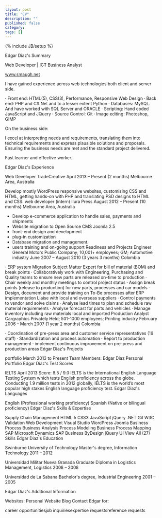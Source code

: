 ```yaml
---
layout: post
title: "CV"
description: ""
published: false
category: 
tags: []
---
```

{% include JB/setup %}


Edgar Diaz's Summary

Web Developer | ICT Business Analyst

www.smaugh.net

I have gained experience across web technologies both client and server side.

· Front end: HTML(5), CSS(3), Performance, Responsive Web Design
· Back end: PHP and C#.Net and to a lesser extent Python
· Databases: MySQL. And have worked with SQL Server and ORACLE
· Scripting: Hand coded JavaScript and JQuery
· Source Control: Git
· Image editing: Photoshop, GIMP

On the business side: 

I excel at interpreting needs and requirements, translating them into technical requirements and express plausible solutions and proposals. Ensuring the business needs are met and the standard project delivered. 

Fast learner and effective worker.

Edgar Diaz's Experience

Web Developer
TradeCreative
April 2013 – Present (2 months) Melbourne Area, Australia

Develop mostly WordPress responsive websites, customising CSS and HTML, getting hands-on with PHP and translating PSD designs to HTML and CSS.
web developer (intern)
Ilura Press
August 2012 – Present (10 months) Melbourne Area, Australia

- Develop e-commerce application to handle sales, payments and shipments
- Website migration to Open Source CMS Joomla 2.5
- front-end design and development 
- plug-in customization 
- Database migration and management.
- users training and on-going support
Readiness and Projects Engineer
General Motors
Public Company; 10,001+ employees; GM; Automotive industry
June 2007 – August 2010 (3 years 3 months) Colombia

· ERP system Migration Subject Matter Expert for bill of material (BOM) and break points
· Collaboratively work with Engineering, Purchasing and Quality teams to ensure new parts are 
released on-time to production
· Chair weekly and monthly meetings to control project status
· Assign break points (release to production) for new parts, processes and car models
· Design, document and provide training on To-Be processes after ERP implementation
Liaise with local and overseas suppliers
· Control payments to vendor and solve claims
· Analyse lead times to plan and schedule raw material requirements
· Analyse forecast for parts and vehicles
· Manage inventory including raw materials local and imported
Production Analyst
Cargraphics
Privately Held; 501-1000 employees; Printing industry
February 2006 – March 2007 (1 year 2 months) Colombia

· Coordination of pre-press area and customer service representatives (16 staff)
· Standardization and process automation
· Report to production management
· implement continuous improvement on pre-press and production areas
Edgar Diaz's Projects

portfolio
 March 2013 to Present
Team Members: Edgar Diaz
Personal Portfolio
Edgar Diaz's Test Scores

IELTS
April 2013  Score: 8.5 / 9.0
IELTS is the International English Language Testing System which tests English proficiency across the globe. Conducting 1.9 million tests in 2012 globally, IELTS is the world’s most popular high stakes English language proficiency test.
Edgar Diaz's Languages

English (Professional working proficiency)
Spanish (Native or bilingual proficiency)
Edgar Diaz's Skills & Expertise

Supply Chain Management  HTML 5  CSS3  JavaScript  jQuery  .NET Git  W3C Validation  Web Development  Visual Studio  WordPress Joomla  Business Process  Business Analysis  Process Modeling Business Process Mapping  SAP  Microsoft Dynamics SAP Business ByDesign  jQuery UI
View All (27) Skills
Edgar Diaz's Education

Swinburne University of Technology
Master's degree, Information Technology
2011 – 2012

Universidad Militar Nueva Granada
Graduate Diploma in Logistics Management, Logistics
2008 – 2008

Universidad de La Sabana
Bachelor's degree, Industrial Engineering
2001 – 2005

Edgar Diaz's Additional Information

Websites:
Personal Website
Blog
Contact Edgar for:

career opportunitiesjob inquiriesexpertise requestsreference requests